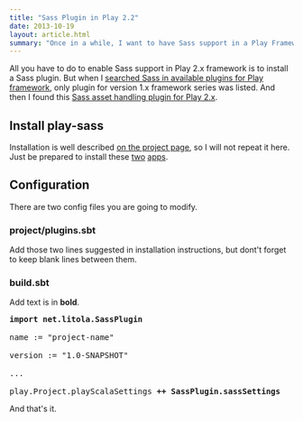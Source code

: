 ```yaml
---
title: "Sass Plugin in Play 2.2"
date: 2013-10-19
layout: article.html
summary: "Once in a while, I want to have Sass support in a Play Framework project. Let's see how to get one."
---
```

All you have to do to enable Sass support in Play 2.x framework is to install a Sass plugin. But when I [searched Sass in available plugins for Play framework](http://www.playframework.com/modules/sass), only plugin for version 1.x framework series was listed. And then I found this [Sass asset handling plugin for Play 2.x](https://github.com/jlitola/play-sass).

## Install play-sass

Installation is well described [on the project page](https://github.com/jlitola/play-sass), so I will not repeat it here. Just be prepared to install these [two](http://www.rubyinstaller.org/) [apps](http://sass-lang.com/install).

## Configuration

There are two config files you are going to modify.

### project/plugins.sbt

Add those two lines suggested in installation instructions, but dont't forget to keep blank lines between them.

### build.sbt

Add text is in **bold**.

<pre>
<b>import net.litola.SassPlugin</b>

name := "project-name"

version := "1.0-SNAPSHOT"

...

play.Project.playScalaSettings <b>++ SassPlugin.sassSettings</b>
</pre>


And that's it.